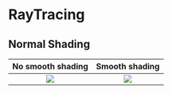 # RayTracing
## Normal Shading
No smooth shading|Smooth shading
:-------------------------:|:-------------------------:
![](https://github.com/holoskii/RayTracing/blob/master/images/no_smooth_shading.jpeg)  |  ![](https://github.com/holoskii/RayTracing/blob/master/images/smooth_shading.jpeg)
